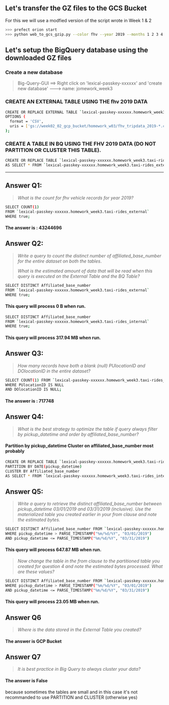 

## Let's transfer the GZ files to the GCS Bucket
For this we will use a modfied version of the script wrote in Week 1 & 2

```bash
>>> prefect orion start
>>> python web_to_gcs_gzip.py --color fhv --year 2019 --months 1 2 3 4 5 6 7 8 9 10 11 12
```

## Let's setup the BigQuery database using the downloaded GZ files

### Create a new database
> Big-Query-GUI ==> Right click on 'lexical-passkey-xxxxxx' and 'create new database'
> ---> name: jomework_week3

### CREATE AN EXTERNAL TABLE USING THE fhv 2019 DATA 

```bash
CREATE OR REPLACE EXTERNAL TABLE `lexical-passkey-xxxxxx.homework_week3.taxi-rides_texternal`
OPTIONS (
  format = 'CSV',
  uris = ['gs://week02_02_gcp_bucket/homework_w03/fhv_tripdata_2019-*.csv.gz']
);
```

### CREATE A TABLE IN BQ USING THE FHV 2019 DATA (DO NOT PARTITION OR CLUSTER THIS TABLE). 

```bash
CREATE OR REPLACE TABLE `lexical-passkey-xxxxxx.homework_week3.taxi-rides_internal` 
AS SELECT * FROM `lexical-passkey-xxxxxx.homework_week3.taxi-rides_external`;
```

---


## Answer Q1:
> *What is the count for fhv vehicle records for year 2019?*

```bash
SELECT COUNT(1) 
FROM `lexical-passkey-xxxxxx.homework_week3.taxi-rides_external` 
WHERE true;
```

#### The answer is : **43244696**


## Answer Q2:
> *Write a query to count the distinct number of affiliated_base_number for the entire dataset on both the tables*.
>
> *What is the estimated amount of data that will be read when this query is executed on the External Table and the BQ Table?*

```bash
SELECT DISTINCT Affiliated_base_number 
FROM `lexical-passkey-xxxxxx.homework_week3.taxi-rides_external` 
WHERE true;
```

#### This query will process **0 B** when run.

```bash
SELECT DISTINCT Affiliated_base_number 
FROM `lexical-passkey-xxxxxx.homework_week3.taxi-rides_internal` 
WHERE true;
```

#### This query will process **317.94 MB** when run.


## Answer Q3:
> *How many records have both a blank (null) PUlocationID and DOlocationID in the entire dataset?*

```bash
SELECT COUNT(1) FROM `lexical-passkey-xxxxxx.homework_week3.taxi-rides_external`
WHERE PUlocationID IS NULL 
AND DOlocationID IS NULL;
```

#### The answer is : **717748**


## Answer Q4:
> *What is the best strategy to optimize the table if query always filter by pickup_datetime and order by affiliated_base_number?*

#### **Partition by pickup_datetime Cluster on affiliated_base_number** most probably

```bash
CREATE OR REPLACE TABLE `lexical-passkey-xxxxxx.homework_week3.taxi-rides_partitioned`
PARTITION BY DATE(pickup_datetime)
CLUSTER BY Affiliated_base_number
AS SELECT * FROM `lexical-passkey-xxxxxx.homework_week3.taxi-rides_internal`;
```


## Answer Q5:  
> *Write a query to retrieve the distinct affiliated_base_number between pickup_datetime 03/01/2019 and 03/31/2019 (inclusive). Use the materialized table you created earlier in your from clause and note the estimated bytes.*

```bash
SELECT DISTINCT Affiliated_base_number FROM `lexical-passkey-xxxxxx.homework_week3.taxi-rides_internal` 
WHERE pickup_datetime > PARSE_TIMESTAMP("%m/%d/%Y", "03/01/2019") 
AND pickup_datetime <= PARSE_TIMESTAMP("%m/%d/%Y", "03/31/2019")
```

#### This query will process **647.87 MB** when run.

> *Now change the table in the from clause to the partitioned table you created for question 4 and note the estimated bytes processed. What are these values?*

```bash
SELECT DISTINCT Affiliated_base_number FROM `lexical-passkey-xxxxxx.homework_week3.taxi-rides_partitioned` 
WHERE pickup_datetime > PARSE_TIMESTAMP("%m/%d/%Y", "03/01/2019") 
AND pickup_datetime <= PARSE_TIMESTAMP("%m/%d/%Y", "03/31/2019")
```
#### This query will process **23.05 MB** when run.


## Answer Q6
> *Where is the data stored in the External Table you created?*

#### The answer is **GCP Bucket**


## Answer Q7
> *It is best practice in Big Query to always cluster your data?*

#### The answer is **False** 
because sometimes the tables are small and in this case it's not recommanded to use PARTITION and CLUSTER (otherwise yes)
